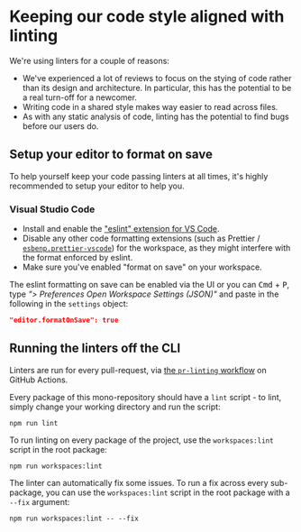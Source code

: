 # Keeping our code style aligned with linting

We're using linters for a couple of reasons:
- We've experienced a lot of reviews to focus on the stying of code rather than its design and architecture. In particular, this has the potential to be a real turn-off for a newcomer.
- Writing code in a shared style makes way easier to read across files.
- As with any static analysis of code, linting has the potential to find bugs before our users do.

## Setup your editor to format on save

To help yourself keep your code passing linters at all times, it's highly recommended to setup your editor to help you.

### Visual Studio Code

- Install and enable the ["eslint" extension for VS Code](https://marketplace.visualstudio.com/items?itemName=dbaeumer.vscode-eslint).
- Disable any other code formatting extensions (such as Prettier / [`esbenp.prettier-vscode`](https://marketplace.visualstudio.com/items?itemName=esbenp.prettier-vscode)) for the workspace, as they might interfere with the format enforced by eslint.
- Make sure you've enabled "format on save" on your workspace.

The eslint formatting on save can be enabled via the UI or you can <kbd>Cmd</kbd> + <kbd>P</kbd>, type *"> Preferences Open Workspace Settings (JSON)"* and paste in the following in the `settings` object:

```json
"editor.formatOnSave": true
```

## Running the linters off the CLI

Linters are run for every pull-request, via [the `pr-linting` workflow](../.github/workflows/pr-linting.yml) on GitHub Actions.

Every package of this mono-repository should have a `lint` script - to lint, simply change your working directory and run the script:

```
npm run lint
```

To run linting on every package of the project, use the `workspaces:lint` script in the root package:

```
npm run workspaces:lint
```

The linter can automatically fix some issues. To run a fix across every sub-package, you can use the `workspaces:lint` script in the root package with a `--fix` argument:

```
npm run workspaces:lint -- --fix
```
